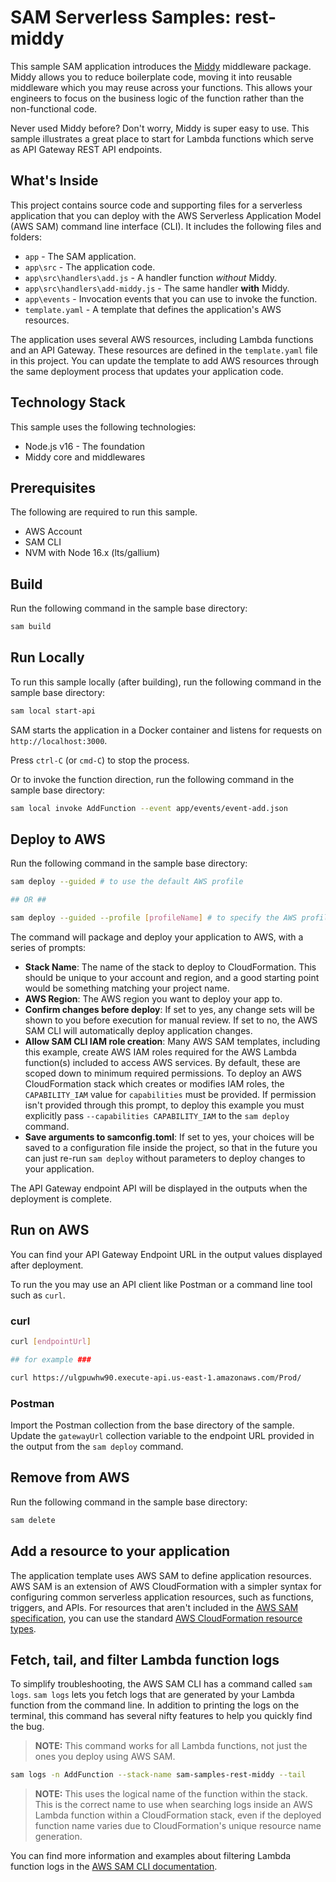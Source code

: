 # SAM Serverless Samples: rest-middy

This sample SAM application introduces the [Middy][middy] middleware package. Middy allows you to reduce boilerplate code, moving it into reusable middleware which you may reuse across your functions. This allows your engineers to focus on the business logic of the function rather than the non-functional code.

Never used Middy before? Don't worry, Middy is super easy to use. This sample illustrates a great place to start for Lambda functions which serve as API Gateway REST API endpoints.

## What's Inside

This project contains source code and supporting files for a serverless application that you can deploy with the AWS Serverless Application Model (AWS SAM) command line interface (CLI). It includes the following files and folders:

- `app` - The SAM application.
- `app\src` - The application code.
- `app\src\handlers\add.js` - A handler function _without_ Middy.
- `app\src\handlers\add-middy.js` - The same handler **with** Middy.
- `app\events` - Invocation events that you can use to invoke the function.
- `template.yaml` - A template that defines the application's AWS resources.

The application uses several AWS resources, including Lambda functions and an API Gateway. These resources are defined in the `template.yaml` file in this project. You can update the template to add AWS resources through the same deployment process that updates your application code.

## Technology Stack

This sample uses the following technologies:

- Node.js v16 - The foundation
- Middy core and middlewares

## Prerequisites

The following are required to run this sample.

- AWS Account
- SAM CLI
- NVM with Node 16.x (lts/gallium)

## Build

Run the following command in the sample base directory:

```bash
sam build
```

## Run Locally

To run this sample locally (after building), run the following command in the sample base directory:

```bash
sam local start-api
```

SAM starts the application in a Docker container and listens for requests on `http://localhost:3000`.

Press `ctrl-C` (or `cmd-C`) to stop the process.

Or to invoke the function direction, run the following command in the sample base directory:

```bash
sam local invoke AddFunction --event app/events/event-add.json
```

## Deploy to AWS

Run the following command in the sample base directory:

```bash
sam deploy --guided # to use the default AWS profile

## OR ##

sam deploy --guided --profile [profileName] # to specify the AWS profile
```

The command will package and deploy your application to AWS, with a series of prompts:

- **Stack Name**: The name of the stack to deploy to CloudFormation. This should be unique to your account and region, and a good starting point would be something matching your project name.
- **AWS Region**: The AWS region you want to deploy your app to.
- **Confirm changes before deploy**: If set to yes, any change sets will be shown to you before execution for manual review. If set to no, the AWS SAM CLI will automatically deploy application changes.
- **Allow SAM CLI IAM role creation**: Many AWS SAM templates, including this example, create AWS IAM roles required for the AWS Lambda function(s) included to access AWS services. By default, these are scoped down to minimum required permissions. To deploy an AWS CloudFormation stack which creates or modifies IAM roles, the `CAPABILITY_IAM` value for `capabilities` must be provided. If permission isn't provided through this prompt, to deploy this example you must explicitly pass `--capabilities CAPABILITY_IAM` to the `sam deploy` command.
- **Save arguments to samconfig.toml**: If set to yes, your choices will be saved to a configuration file inside the project, so that in the future you can just re-run `sam deploy` without parameters to deploy changes to your application.

The API Gateway endpoint API will be displayed in the outputs when the deployment is complete.

## Run on AWS

You can find your API Gateway Endpoint URL in the output values displayed after deployment.

To run the you may use an API client like Postman or a command line tool such as `curl`.

### curl

```bash
curl [endpointUrl]

## for example ###

curl https://ulgpuwhw90.execute-api.us-east-1.amazonaws.com/Prod/
```

### Postman

Import the Postman collection from the base directory of the sample. Update the `gatewayUrl` collection variable to the endpoint URL provided in the output from the `sam deploy` command.

## Remove from AWS

Run the following command in the sample base directory:

```bash
sam delete
```

## Add a resource to your application

The application template uses AWS SAM to define application resources. AWS SAM is an extension of AWS CloudFormation with a simpler syntax for configuring common serverless application resources, such as functions, triggers, and APIs. For resources that aren't included in the [AWS SAM specification](https://github.com/awslabs/serverless-application-model/blob/master/versions/2016-10-31.md), you can use the standard [AWS CloudFormation resource types](https://docs.aws.amazon.com/AWSCloudFormation/latest/UserGuide/aws-template-resource-type-ref.html).

## Fetch, tail, and filter Lambda function logs

To simplify troubleshooting, the AWS SAM CLI has a command called `sam logs`. `sam logs` lets you fetch logs that are generated by your Lambda function from the command line. In addition to printing the logs on the terminal, this command has several nifty features to help you quickly find the bug.

> **NOTE:** This command works for all Lambda functions, not just the ones you deploy using AWS SAM.

```bash
sam logs -n AddFunction --stack-name sam-samples-rest-middy --tail
```

> **NOTE:** This uses the logical name of the function within the stack. This is the correct name to use when searching logs inside an AWS Lambda function within a CloudFormation stack, even if the deployed function name varies due to CloudFormation's unique resource name generation.

You can find more information and examples about filtering Lambda function logs in the [AWS SAM CLI documentation](https://docs.aws.amazon.com/serverless-application-model/latest/developerguide/serverless-sam-cli-logging.html).

[docker-install]: https://docs.docker.com/engine/install/ 'Install Docker Engine'
[middy]: https://middy.js.org/ 'Middy Middleware for AWS Lambda'
